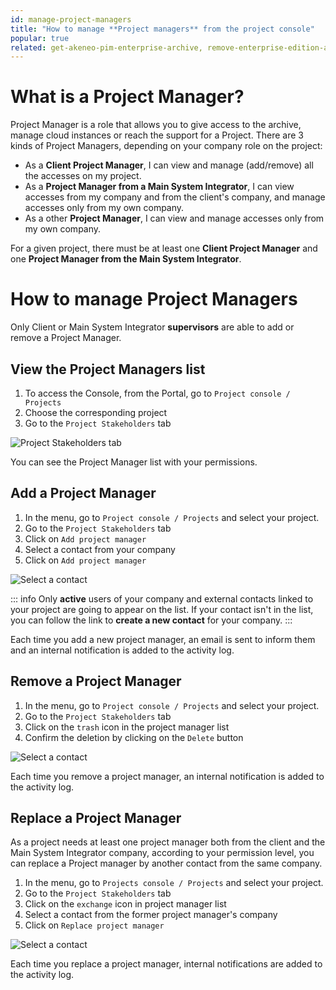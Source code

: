 ```yaml
---
id: manage-project-managers
title: "How to manage **Project managers** from the project console" 
popular: true
related: get-akeneo-pim-enterprise-archive, remove-enterprise-edition-access
---
```


# What is a Project Manager?

Project Manager is a role that allows you to give access to the archive, manage cloud instances or reach the support for a Project.
There are 3 kinds of Project Managers, depending on your company role on the project:

* As a **Client Project Manager**, I can view and manage (add/remove) all the accesses on my project.
* As a **Project Manager from a Main System Integrator**, I can view accesses from my company and from the client's company, and manage accesses only from my own company.
* As a other **Project Manager**, I can view and manage accesses only from my own company.

For a given project, there must be at least one **Client Project Manager** and one **Project Manager from the Main System Integrator**.

# How to manage Project Managers

Only Client or Main System Integrator **supervisors** are able to add or remove a Project Manager.

## View the Project Managers list

1. To access the Console, from the Portal, go to `Project console / Projects`
2. Choose the corresponding project
3. Go to the `Project Stakeholders` tab

![Project Stakeholders tab](../img/stakeholders_tab.png)

You can see the Project Manager list with your permissions.

## Add a Project Manager

1. In the menu, go to `Project console / Projects` and select your project.
2. Go to the `Project Stakeholders` tab
3. Click on `Add project manager`
4. Select a contact from your company
5. Click on `Add project manager`

![Select a contact](../img/add_project_manager.png)

::: info
Only **active** users of your company and external contacts linked to your project are going to appear on the list.
If your contact isn't in the list, you can follow the link to **create a new contact** for your company.
:::

Each time you add a new project manager, an email is sent to inform them and an internal notification is added to the activity log.

## Remove a Project Manager

1. In the menu, go to `Project console / Projects` and select your project.
2. Go to the `Project Stakeholders` tab
3. Click on the `trash` icon in the project manager list
4. Confirm the deletion by clicking on the `Delete` button

![Select a contact](../img/remove_project_manager.png)

Each time you remove a project manager, an internal notification is added to the activity log.

## Replace a Project Manager

As a project needs at least one project manager both from the client and the Main System Integrator company, according to your permission level, you can replace a Project manager by another contact from the same company.

1. In the menu, go to `Projects console / Projects` and select your project.
2. Go to the `Project Stakeholders` tab
3. Click on the `exchange` icon in project manager list
4. Select a contact from the former project manager's company
5. Click on `Replace project manager`

![Select a contact](../img/replace_project_manager.png)

Each time you replace a project manager, internal notifications are added to the activity log.